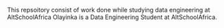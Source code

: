 This repsoitory consist of work done while studying data engineering at AltSchoolAfrica
Olayinka is a Data Engineering Student at AltSchoolAfrica. 
